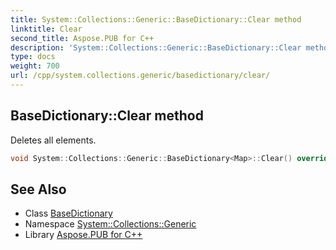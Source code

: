 ```yaml
---
title: System::Collections::Generic::BaseDictionary::Clear method
linktitle: Clear
second_title: Aspose.PUB for C++
description: 'System::Collections::Generic::BaseDictionary::Clear method. Deletes all elements in C++.'
type: docs
weight: 700
url: /cpp/system.collections.generic/basedictionary/clear/
---
```

## BaseDictionary::Clear method


Deletes all elements.

```cpp
void System::Collections::Generic::BaseDictionary<Map>::Clear() override
```

## See Also

* Class [BaseDictionary](../)
* Namespace [System::Collections::Generic](../../)
* Library [Aspose.PUB for C++](../../../)
